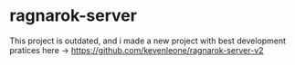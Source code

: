 # ragnarok-server

This project is outdated, and i made a new project with best development pratices here -> https://github.com/kevenleone/ragnarok-server-v2
